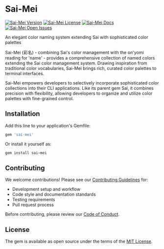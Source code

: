 # Sai-Mei

[![Sai-Mei Version](https://img.shields.io/gem/v/sai-mei?style=for-the-badge&logo=rubygems&logoColor=white&logoSize=auto&label=Gem%20Version)](https://rubygems.org/gems/sai-mei)
[![Sai-Mei License](https://img.shields.io/github/license/aaronmallen/sai-mei?style=for-the-badge&logo=opensourceinitiative&logoColor=white&logoSize=auto)](./LICENSE)
[![Sai-Mei Docs](https://img.shields.io/badge/rubydoc-blue?style=for-the-badge&logo=readthedocs&logoColor=white&logoSize=auto&label=docs)](https://rubydoc.info/gems/sai-mei/0.3.2)
[![Sai-Mei Open Issues](https://img.shields.io/github/issues-search/aaronmallen/sai-mei?query=state%3Aopen&style=for-the-badge&logo=github&logoColor=white&logoSize=auto&label=issues&color=red)](https://github.com/aaronmallen/sai-mei/issues?q=state%3Aopen%20)

An elegant color naming system extending Sai with sophisticated color palettes

Sai-Mei (彩名) - combining Sai's color management with the on'yomi reading for 'name' - provides a comprehensive
collection of named colors extending the Sai color management system. Drawing inspiration from traditional color
vocabularies, Sai-Mei brings rich, curated color palettes to terminal interfaces.

Sai-Mei empowers developers to selectively incorporate sophisticated color collections into
their CLI applications. Like its parent gem Sai, it combines precision with flexibility,
allowing developers to organize and utilize color palettes with fine-grained control.

## Installation

Add this line to your application's Gemfile:

```ruby
gem 'sai-mei'
```

Or install it yourself as:

```ruby
gem install sai-mei
```

## Contributing

We welcome contributions! Please see our [Contributing Guidelines](docs/CONTRIBUTING.md) for:

* Development setup and workflow
* Code style and documentation standards
* Testing requirements
* Pull request process

Before contributing, please review our [Code of Conduct](docs/CODE_OF_CONDUCT.md).

## License

The gem is available as open source under the terms of the [MIT License](LICENSE).
